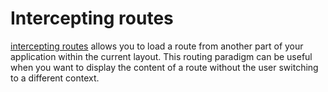 # Intercepting routes

[intercepting routes][def] allows you to load a route from another part of your application within the current layout. This routing paradigm can be useful when you want to display the content of a route without the user switching to a different context.

[def]: https://nextjs.org/docs/app/building-your-application/routing/intercepting-routes